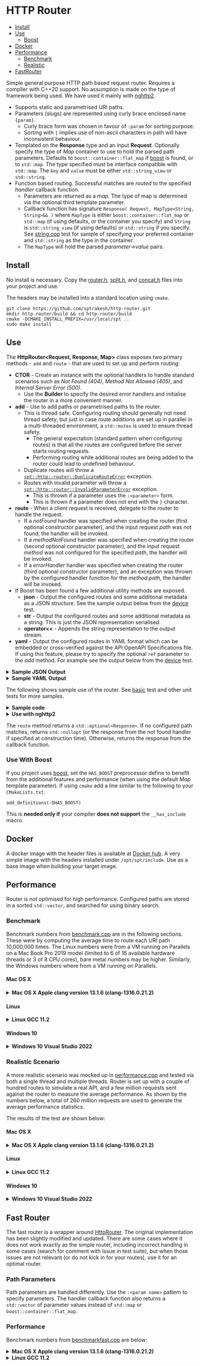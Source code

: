 # HTTP Router

* [Install](#install)
* [Use](#use)
  * [Boost](#use-with-boost) 
* [Docker](#docker)
* [Performance](#performance)
  * [Benchmark](#benchmark)
  * [Realistic](#realistic-scenario)
* [FastRouter](#fast-router)

Simple general purpose HTTP path based request router.  Requires a compiler with
C++20 support.  No assumption is made on the type of framework being used.
We have used it mainly with
[nghttp2](https://www.nghttp2.org/documentation/libnghttp2_asio.html).
* Supports static and parametrised URI paths.
* Parameters (slugs) are represented using curly brace enclosed name `{param}`.
  * Curly brace form was chosen in favour of `:param` for sorting purpose.
  * Sorting with `{` implies use of non-ascii characters in path will have inconsistent behaviour.
* Templated on the **Response** type and an input **Request**.  Optionally
  specify the type of *Map* container to use to hold the parsed path parameters.
  Defaults to `boost::container::flat_map` if [boost](https://boost.org/) is found,
  or to `std::map`.  The type specified must be interface compatible with
  `std::map`.  The `key` and `value` must be either `std::string_view` or `std::string`.
* Function based routing.  Successful matches are *routed* to the specified
  *handler* callback function.
  * Parameters are returned as a *map*.  The type of map is determined via the
    optional third template parameter.
  * Callback function has signature `Response( Request, MapType<String, String>&& )` 
    where `MapType` is either `boost::container::flat_map` or `std::map` (if
    using defaults, or the container you specify) and
    `String` is `std::string_view` (if using defaults) or `std::string` if you
    specify.  See [string.cpp](test/string.cpp) test for sample of specifying
    your preferred container and `std::string` as the type in the container.
  * The `MapType` will hold the parsed *parameter->value* pairs.

## Install
No install is necessary.  Copy the [router.h](src/router.h), [split.h](src/split.h),
and [concat.h](src/concat.h) files into your project and use.

The headers may be installed into a standard location using `cmake`.

```shell
git clone https://github.com/sptrakesh/http-router.git
mkdir http-router/build && cd http-router/build
cmake -DCMAKE_INSTALL_PREFIX=/usr/local/spt ..
sudo make install
```

## Use
The **HttpRouter<Request, Response, Map>** class exposes two primary methods - 
`add` and `route` - that are used to set up and perform routing:
* **CTOR** - Create an instance with the optional handlers to handle standard
  scenarios such as *Not Found (404)*, *Method Not Allowed (405)*, and
  *Internal Server Error (500)*. 
  * Use the **Builder** to specify the desired error handlers and initialise the
    router in a more convenient manner.
* **add** - Use to add paths or parametrised paths to the router.
  * This is thread safe.  Configuring routing should generally not need
  thread safety, but just in case route additions are set up in parallel in a
  multi-threaded environment, a `std::mutex` is used to ensure thread safety.
    * The general expectation (standard pattern when configuring routes) is
      that all the routes are configured before the server starts routing requests.
    * Performing routing while additional routes are being added to the router
      could lead to undefined behaviour.
  * Duplicate routes will throw a [`spt::http::router::DuplicateRouteError`](src/error.h) exception.
  * Routes with invalid parameter will throw a [`spt::http::router::InvalidParameterError`](src/error.h) exception.
    * This is thrown if a parameter uses the `:<parameter>` form. 
    * This is thrown if a parameter does not end with the `}` character.
* **route** - When a client request is received, delegate to the router to handle
  the request.
  * If a *notFound* handler was specified when creating the router (first optional
    constructor parameter), and the input request *path* was not found, the
    handler will be invoked.
  * If a *methodNotFound* handler was specified when creating the router (second
    optional constructor parameter), and the input request *method* was not
    configured for the specified *path*, the handler will be invoked.
  * If a *errorHandler* handler was specified when creating the router (third
    optional constructor parameter), and an exception was thrown by the configured
    handler function for the *method:path*, the handler will be invoked.
* If Boost has been found a few additional utility methods are exposed.
  * **json** - Output the configured routes and some additional metadata as a
    JSON structure.  See the sample output below from the [device](test/device.cpp) test.
  * **str** - Output the configured routes and some additional metadata as a string.
  This is just the JSON representation serialised.
  * **operator<<** - Appends the string representation to the output stream.
* **yaml** - Output the configured routes in YAML format which can be embedded
  or cross-verified against the API OpenAPI Specifications file.  If using this
  feature, please try to specify the optional `ref` parameter to the *add* method.
  For example see the output below from the [device](test/device.cpp) test.

<details>
  <summary><strong>Sample JSON Output</strong></summary>

```json
{
  "paths": [
    {
      "path": "/device/sensor/",
      "methods": ["POST", "GET"]
    },
    {
      "path": "/device/sensor/count/references/{id}",
      "methods": ["GET"]
    },
    {
      "path": "/device/sensor/customer/code/{code}",
      "methods": ["GET"]
    },
    {
      "path": "/device/sensor/facility/id/{id}",
      "methods": ["GET"]
    },
    {
      "path": "/device/sensor/history/document/{id}",
      "methods": ["GET"]
    },
    {
      "path": "/device/sensor/history/summary/{id}",
      "methods": ["GET"]
    },
    {
      "path": "/device/sensor/id/{id}",
      "methods": ["PUT", "GET", "DELETE"]
    },
    {
      "path": "/device/sensor/identifier/{identifier}",
      "methods": ["GET"]
    },
    {
      "path": "/device/sensor/{property}/between/{start}/{end}",
      "methods": ["GET"]
    }
  ],
  "total": 9,
  "static": 1,
  "dynamic": 8
}
```
</details>
<details>
  <summary><strong>Sample YAML Output</strong></summary>

```yaml
paths:
  /device/sensor/:
    $ref: "./paths/sensor.yaml#/root"
  /device/sensor/count/references/{id}:
    $ref: "./paths/sensor.yaml#/refcount"
  /device/sensor/customer/code/{code}:
    $ref: "./paths/sensor.yaml#/customer"
  /device/sensor/facility/id/{id}:
    $ref: "./paths/sensor.yaml#/facility"
  /device/sensor/history/document/{id}:
    $ref: "./paths/sensor.yaml#/history/document"
  /device/sensor/history/summary/{id}:
    $ref: "./paths/sensor.yaml#/history/summary"
  /device/sensor/id/{id}:
    $ref: "./paths/sensor.yaml#/id"
  /device/sensor/identifier/{identifier}:
    $ref: "./paths/sensor.yaml#/identifier"
  /device/sensor/{property}/between/{start}/{end}:
    $ref: "./paths/sensor.yaml#/between"
```
</details>

The following shows sample use of the router.  See [basic](test/basic.cpp) test
and other unit tests for more samples.

<details>
  <summary><strong>Sample code</strong></summary>

```c++
#include <router/router.h>
// If your project uses boost and has not already included boost::json sources
#include <boost/json/src.hpp>

using namespace std::string_literals;
using namespace std::string_view_literals;

int main()
{
  struct Request
  {
    // pass whatever you need as user data
  } request;
  
  const auto method = "GET"sv;
  spt::http::router::HttpRouter<const Request&, bool> r;
  r.add( "POST"sv, "/device/sensor/"sv, []( const Request&, spt::http::router::HttpRouter<const Request&, bool>::MapType args )
    {
      assert( args.empty() );
      return true;
    } );
    r.add( method, "/device/sensor/"sv, []( const Request&, auto args )
    {
      assert( args.empty() );
      return true;
    } );
    r.add( "PUT"sv, "/device/sensor/id/{id}"sv, []( const Request&, auto args )
    {
      assert( args.size() == 1 );
      assert( args.contains( "id"sv ) );
      return true;
    } );
    r.add( method, "/device/sensor/id/{id}"sv, []( const Request&, auto args )
    {
      assert( args.size() == 1 );
      assert( args.contains( "id"sv ) );
      return true;
    } );
    r.add( method, "/device/sensor/identifier/{identifier}"sv, []( const Request&, auto args )
    {
      assert( args.size() == 1 );
      assert( args.contains( "identifier"sv ) );
      return true;
    } );
    r.add( method, "/device/sensor/customer/code/{code}"sv, []( const Request&, auto args )
    {
      assert( args.size() == 1 );
      assert( args.contains( "code"sv ) );
      return true;
    } );
    r.add( method, "/device/sensor/facility/id/{id}"sv, []( const Request&, auto args )
    {
      assert( args.size() == 1 );
      assert( args.contains( "id"sv ) );
      return true;
    } );
    r.add( method, "/device/sensor/count/references/{id}"sv, []( const Request&, auto args )
    {
      assert( args.size() == 1 );
      assert( args.contains( "id"sv ) );
      return true;
    } );
    r.add( method, "/device/sensor/history/summary/{id}"sv, []( const Request&, auto args )
    {
      assert( args.size() == 1 );
      assert( args.contains( "id"sv ) );
      return true;
    } );
    r.add( method, "/device/sensor/history/document/{id}"sv, []( const Request&, auto args )
    {
      assert( args.size() == 1 );
      assert( args.contains( "id"sv ) );
      return true;
    } );
    r.add( method, "/device/sensor/{property}/between/{start}/{end}"sv, []( const Request&, auto args )
    {
      assert( args.size() == 3 );
      assert( args.contains( "property"sv ) );
      assert( args.contains( "start"sv ) );
      assert( args.contains( "end"sv ) );
      return true;
    } );
  
  std::vector<std::string> urls = 
      {
        "/device/sensor/"s,
        "/device/sensor/id/6230f3069e7c9be9ff4b78a1"s, // id=6230f3069e7c9be9ff4b78a1
        "/device/sensor/identifier/Integration Test Identifier"s, // identifier=Integration Test Identifier
        "/device/sensor/customer/code/int-test"s, // code=int-test
        "/device/sensor/history/summary/6230f3069e7c9be9ff4b78a1"s, // id=6230f3069e7c9be9ff4b78a1
        "/device/sensor/history/document/6230f3069e7c9be9ff4b78a1"s, // id=6230f3069e7c9be9ff4b78a1
        "/device/sensor/count/references/6230f3069e7c9be9ff4b78a1"s, // id=6230f3069e7c9be9ff4b78a1
        "/device/sensor/created/between/2022-03-14T20:11:50.620Z/2022-03-16T20:11:50.620Z"s, // property=created, start=2022-03-14T20:11:50.620Z, end=2022-03-16T20:11:50.620Z
      };
  for ( auto&& url : urls )
  {
    auto resp = r.route( "GET"sv, url, request );
    assert( resp );
    assert( *resp );
  }
  
  auto resp = r.route( "PUT"sv, "/device/sensor/"sv );
  assert( resp );
  assert( !*resp ); // PUT not configured
  
  resp = r.route( "POST"sv, "/device/sensor/history/document/{id}"sv );
  assert( resp );
  assert( !*resp ); // POST not configured
  
  try
  {
    r.add( "PUT"sv, "/device/sensor/id/{id}"sv, []( const Request&, auto args ) { return true; } );
  }
  catch ( const spt::http::router::DuplicateRouteError& e )
  {
    // Will be caught as we registered the same route earlier
    std::cerr << e.what() << '\n';
  }
}
```
</details>

<details>
  <summary><strong>Use with nghttp2</strong></summary>

```c++
#include <nghttp2/asio_http2_server.h>
#include <log/NanoLog.h>
#include <router/router.h>

int main()
{
  struct Request
  {
    explicit Request( const nghttp2::asio_http2::server::request& req ) :
      header{ req.header() }, method{ req.method() },
      path{ req.uri().path }, query{ req.uri().raw_query } {}
      
    nghttp2::asio_http2::header_map header;
    std::string method;
    std::string path;
    std::string query;
    std::shared_ptr<std::string> body{ nullptr };
  };
  
  struct Response
  {
    nghttp2::asio_http2::header_map headers;
    std::string body{ "{}" };
    uint16_t status{ 200 };
    bool compressed{ false };
  };
  
  auto const error404 = []( const Request&, spt::http::router::HttpRouter<const Request&, Response>::MapType ) -> Response
  {
    auto json = R"({"code": 404, "cause": "Not Found"})"s;
    auto headers = nghttp2::asio_http2::header_map{
      { "Access-Control-Allow-Origin", { "*", false} },
      { "Access-Control-Allow-Methods", { "DELETE,GET,OPTIONS,POST,PUT", false } },
      { "Access-Control-Allow-Headers", { "*, authorization", false } },
      { "content-type", { "application/json; charset=utf-8", false } },
      { "content-length", { std::to_string( json.size() ), false } }
    };
    return { std::move( headers ), std::move( json ), 404, false }
  }
  
  auto const error405 - []( const Request&, spt::http::router::HttpRouter<const Request&, Response>::MapType ) -> Response
  {
    auto json = R"({"code": 405, "cause": "Method Not Allowed"})"s;
    auto headers = nghttp2::asio_http2::header_map{
      { "Access-Control-Allow-Origin", { "*", false} },
      { "Access-Control-Allow-Methods", { "DELETE,GET,OPTIONS,POST,PUT", false } },
      { "Access-Control-Allow-Headers", { "*, authorization", false } },
      { "content-type", { "application/json; charset=utf-8", false } },
      { "content-length", { std::to_string( json.size() ), false } }
    };
    return { std::move( headers ), std::move( json ), 405, false }
  }
  
  auto router = spt::http::router::HttpRouter<const Request&, Response>::Builder{}.
    withNotFound( error404 ).withMethodNotAllowed( error405 ).build();
  // set up router as in above sample
  
  nghttp2::asio_http2::server::http2 server;
  server.num_threads( 8 );
  
  server.handle( "/", [&router](const nghttp2::asio_http2::server::request& req,
        const nghttp2::asio_http2::server::response& res)
  {
    auto request = Request{ req };
    auto response = router.route( request.method, request.path, request );
    assert( response );
    res.write_head( response->status, response->headers );
    res.end( std::move( response->body ) );
  });
  
  boost::system::error_code ec;
  if ( server.listen_and_serve( ec, "0.0.0.0", port, true ) )
  {
    LOG_CRIT << "error: " << ec.message();
    return 1;
  }
}
```

</details>

The `route` method returns a `std::optional<Response>`.  If no configured path
matches, returns `std::nullopt` (or the response from the not found handler if
specified at construction time).  Otherwise, returns the response from the
callback function.

### Use With Boost
If you project uses [boost](https://boost.org/), set the `HAS_BOOST` preprocessor
define to benefit from the additional features and performance (when using the
default *Map* template parameter).  If using `cmake` add a line similar to the 
following to your `CMakeLists.txt`.

```shell
add_definitions(-DHAS_BOOST)
```

This is **needed only if** your compiler **does not support** the `__has_include` macro.

## Docker
A docker image with the header files is available at [Docker hub](https://hub.docker.com/repository/docker/sptrakesh/http-router).
A very simple image with the headers installed under `/opt/spt/include`.  Use
as a base image when building your target image.

## Performance
Router is not optimised for high performance.  Configured paths are stored in
a sorted `std::vector`, and searched for using binary search.

### Benchmark
Benchmark numbers from [benchmark.cpp](performance/benchmark.cpp) are in the following sections.
These were by computing the average time to route each URI path 10,000,000 times.
The Linux numbers were from a VM running on Parallels on a Mac Book Pro 2019 model
(limited to 6 of 16 available hardware threads or 3 of 8 CPU cores), bare metal
numbers may be higher. Similarly, the Windows numbers where from a VM running on Parallels.

#### Mac OS X
<details>
  <summary><strong>Mac OS X Apple clang version 13.1.6 (clang-1316.0.21.2)</strong></summary>

**With std::map**
```shell
[3.38868 million req/sec] for URL: /service/candy/lollipop
[4.25894 million req/sec] for URL: /service/candy/gum
[3.47947 million req/sec] for URL: /service/candy/seg_råtta
[4.30478 million req/sec] for URL: /service/candy/lakrits
[21.0084 million req/sec] for URL: /service/shutdown
[31.4465 million req/sec] for URL: /
[5.40249 million req/sec] for URL: /some_file.html
[5.22193 million req/sec] for URL: /another_file.jpeg
Checksum: 80000000
```

**With boost::container::flat_map**
```shell
[3.99361 million req/sec] for URL: /service/candy/lollipop
[5.29942 million req/sec] for URL: /service/candy/gum
[4.04694 million req/sec] for URL: /service/candy/seg_råtta
[5.21648 million req/sec] for URL: /service/candy/lakrits
[28.9017 million req/sec] for URL: /service/shutdown
[45.6621 million req/sec] for URL: /
[6.10128 million req/sec] for URL: /some_file.html
[5.9312 million req/sec] for URL: /another_file.jpeg
Checksum: 80000000
```
</details>

#### Linux
<details>
  <summary><strong>Linux GCC 11.2</strong></summary>

**With std::map**
```shell
[5.98802 million req/sec] for URL: /service/candy/lollipop
[6.44745 million req/sec] for URL: /service/candy/gum
[6.2461 million req/sec] for URL: /service/candy/seg_råtta
[6.35324 million req/sec] for URL: /service/candy/lakrits
[21.2314 million req/sec] for URL: /service/shutdown
[28.5714 million req/sec] for URL: /
[8.16993 million req/sec] for URL: /some_file.html
[6.93963 million req/sec] for URL: /another_file.jpeg
Checksum: 80000000
```

**With boost::container::flat_map**
```shell
[8.59845 million req/sec] for URL: /service/candy/lollipop
[8.78735 million req/sec] for URL: /service/candy/gum
[8.05153 million req/sec] for URL: /service/candy/seg_råtta
[8.48896 million req/sec] for URL: /service/candy/lakrits
[23.9808 million req/sec] for URL: /service/shutdown
[32.3625 million req/sec] for URL: /
[11.8765 million req/sec] for URL: /some_file.html
[9.37207 million req/sec] for URL: /another_file.jpeg
Checksum: 80000000
```
</details>

#### Windows 10
<details>
  <summary><strong>Windows 10 Visual Studio 2022</strong></summary>

```shell
[2.89771 million req/sec] for URL: /service/candy/lollipop
[2.89603 million req/sec] for URL: /service/candy/gum
[2.88934 million req/sec] for URL: /service/candy/seg_råtta
[2.90444 million req/sec] for URL: /service/candy/lakrits
[6.32511 million req/sec] for URL: /service/shutdown
[9.40734 million req/sec] for URL: /
[3.8835 million req/sec] for URL: /some_file.html
[3.13676 million req/sec] for URL: /another_file.jpeg
Checksum: 80000000
```

</details>

### Realistic Scenario
A more realistic scenario was mocked up in [performance.cpp](performance/performance.cpp)
and tested via both a single thread and multiple threads. Router is set up with
a couple of hundred routes to simulate a real API, and a few million requests
sent against the router to measure the average performance.  As shown by the
numbers below, a total of 260 million requests are used to generate the average
performance statistics.

The results of the test are shown below:

#### Mac OS X
<details>
  <summary><strong>Mac OS X Apple clang version 13.1.6 (clang-1316.0.21.2)</strong></summary>

**With std::map**
```shell
Single thread - [2.42359 million req/sec]
Total urls routed: 260000000 in 107 seconds.

10 threads - [13.4848 million req/sec]
Total urls routed: 260000000 in 19 seconds.
```

**With boost::container::flat_map**
```shell
Single thread - [2.812 million req/sec]
Total urls routed: 260000000 in 92 seconds.

10 threads - [14.638 million req/sec]
Total urls routed: 260000000 in 17 seconds.
```
</details>

#### Linux
<details>
  <summary><strong>Linux GCC 11.2</strong></summary>

**With std::map**
```shell
Single thread - [4.06155 million req/sec]
Total urls routed: 260000000 in 64 seconds.

10 threads - [18.4738 million req/sec]
Total urls routed: 260000000 in 14 seconds.
```

**With boost::container::flat_map**
```shell
Single thread - [4.84677 million req/sec]
Total urls routed: 260000000 in 53 seconds.

10 threads - [22.0115 million req/sec]
Total urls routed: 260000000 in 11 seconds.
```
</details>

#### Windows 10
<details>
  <summary><strong>Windows 10 Visual Studio 2022</strong></summary>

```shell
Single thread - [2.02653 million req/sec]
Total urls routed: 260000000 in 128 seconds.

10 threads - [9.21953 million req/sec]
Total urls routed: 260000000 in 28 seconds.
```
</details>

## Fast Router
The fast router is a wrapper around [HttpRouter](https://github.com/killvxk/HttpRouter).
The original implementation has been slightly modified and updated.  There are
some cases where it does not work exactly as the simple router, including incorrect
handling in some cases (search for comment with Issue in test suite), but when
those issues are not relevant (or do not kick in for your routes), use it for
an optimal router.

### Path Parameters
Path parameters are handled differently.  Use the `:<param name>` pattern to
specify parameters.  The handler callback function also returns a `std::vector`
of parameter values instead of `std::map` or `boost::container::flat_map`.

### Performance
Benchmark numbers from [benchmarkfast.cpp](performance/benchmarkfast.cpp) are below:

<details>
  <summary><strong>Mac OS X Apple clang version 13.1.6 (clang-1316.0.21.2)</strong></summary>

```shell
[7.8125 million req/sec] for URL: /service/candy/lollipop
[15.4083 million req/sec] for URL: /service/candy/gum
[8.19001 million req/sec] for URL: /service/candy/seg_råtta
[8.16993 million req/sec] for URL: /service/candy/lakrits
[15.5763 million req/sec] for URL: /service/shutdown
[21.4133 million req/sec] for URL: /
[20.9205 million req/sec] for URL: /some_file.html
[21.8341 million req/sec] for URL: /another_file.jpeg
```
</details>

<details>
  <summary><strong>Linux GCC 11.2</strong></summary>

```shell
[16.2338 million req/sec] for URL: /service/candy/lollipop
[15.3139 million req/sec] for URL: /service/candy/gum
[17.3611 million req/sec] for URL: /service/candy/seg_råtta
[17.2414 million req/sec] for URL: /service/candy/lakrits
[17.452 million req/sec] for URL: /service/shutdown
[33.557 million req/sec] for URL: /
[21.9298 million req/sec] for URL: /some_file.html
[22.2717 million req/sec] for URL: /another_file.jpe
```
</details>